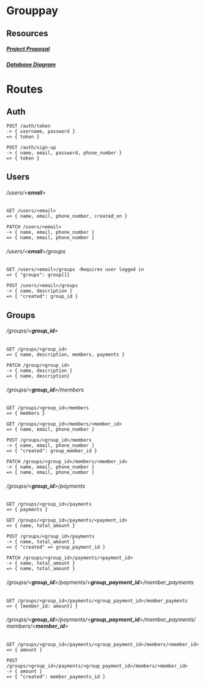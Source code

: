 # Grouppay
## Resources
##### [Project Proposal](https://docs.google.com/document/d/19wXtWJ9NHFtTfDz1IKj0VKmun3Juh7XLW_fb0V8K8dA/edit?usp=sharing)
##### [Database Diagram](https://i.ibb.co/XbYGdYk/groupypay-database-diagram.png)

# Routes  

## Auth
    POST /auth/token
    -> { username, password }
    => { token }

    POST /auth/sign-up
    -> { name, email, password, phone_number }
    => { token }

## Users
###### /users/<**email**>

    GET /users/<email>
    => { name, email, phone_number, created_on }

    PATCH /users/<email> 
    -> { name, email, phone_number }
    => { name, email, phone_number }

###### /users/<**email**>/groups
    GET /users/<email>/groups -Requires user logged in
    => { "groups": group[]}

    POST /users/<email>/groups
    -> { name, description } 
    => { "created": group_id }


## Groups
###### /groups/<**group_id**>

    GET /groups/<group_id>
    => { name, description, members, payments }

    PATCH /group/<group_id>
    -> { name, description } 
    => { name, description} 

###### /groups/<**group_id**>/members

    GET /groups/<group_id>/members
    => { members }

    GET /groups/<group_id>/members/<member_id>
    => { name, email, phone_number }

    POST /groups/<group_id>/members
    -> { name, email, phone_number } 
    => { "created": group_member_id }

    PATCH /groups/<group_id>/members/<member_id>
    -> { name, email, phone_number } 
    => { name, email, phone_number }

###### /groups/<**group_id**>/payments

    GET /groups/<group_id>/payments
    => { payments }

    GET /groups/<group_id>/payments/<payment_id>
    => { name, total_amount }

    POST /groups/<group_id>/payments
    -> { name, total_amount } 
    => { "created" => group_payment_id }

    PATCH /groups/<group_id>/payments/<payment_id>
    -> { name, total_amount }
    => { name, total_amount }

###### /groups/<**group_id**>/payments/<**group_payment_id**>/member_payments

    GET /groups/<group_id>/payments/<group_payment_id>/member_payments
    => { [member_id: amount] }

###### /groups/<**group_id**>/payments/<**group_payment_id**>/member_payments/members/<**member_id**>

    GET /groups/<group_id>/payments/<group_payment_id>/members/<member_id>
    => { amount }

    POST /groups/<group_id>/payments/<group_payment_id>/members/<member_id>
    -> { amount }
    => { "created": member_payments_id }
    